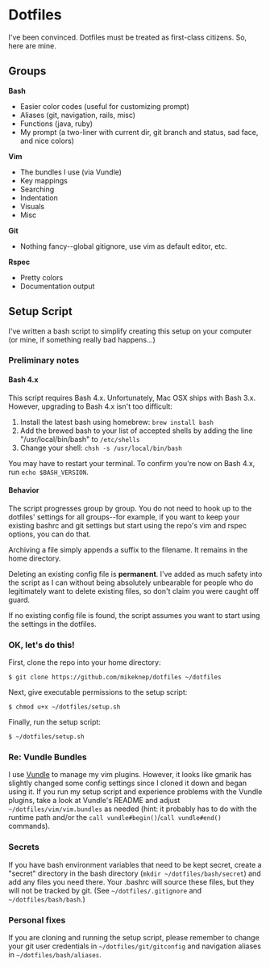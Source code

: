 # Dotfiles

I've been convinced. Dotfiles must be treated as first-class citizens. So, here are mine.

## Groups

**Bash**
- Easier color codes (useful for customizing prompt)
- Aliases (git, navigation, rails, misc)
- Functions (java, ruby)
- My prompt (a two-liner with current dir, git branch and status, sad face, and nice colors)

**Vim**
- The bundles I use (via Vundle)
- Key mappings
- Searching
- Indentation
- Visuals
- Misc

**Git**
- Nothing fancy--global gitignore, use vim as default editor, etc.

**Rspec**
- Pretty colors
- Documentation output


## Setup Script

I've written a bash script to simplify creating this setup on your computer (or mine, if something really bad happens...)

### Preliminary notes

#### Bash 4.x

This script requires Bash 4.x. Unfortunately, Mac OSX ships with Bash 3.x. However, upgrading to Bash 4.x isn't too difficult:

1. Install the latest bash using homebrew: `brew install bash`
2. Add the brewed bash to your list of accepted shells by adding the line "/usr/local/bin/bash" to `/etc/shells`
3. Change your shell: `chsh -s /usr/local/bin/bash`

You may have to restart your terminal. To confirm you're now on Bash 4.x, run `echo $BASH_VERSION`.

#### Behavior

The script progresses group by group. You do not need to hook up to the dotfiles' settings for all groups--for example, if you want to keep your existing bashrc and git settings but start using the repo's vim and rspec options, you can do that.

Archiving a file simply appends a suffix to the filename. It remains in the home directory.

Deleting an existing config file is **permanent**. I've added as much safety into the script as I can without being absolutely unbearable for people who do legitimately want to delete existing files, so don't claim you were caught off guard.

If no existing config file is found, the script assumes you want to start using the settings in the dotfiles.

### OK, let's do this!

First, clone the repo into your home directory:

```
$ git clone https://github.com/mikeknep/dotfiles ~/dotfiles
```

Next, give executable permissions to the setup script:

```
$ chmod u+x ~/dotfiles/setup.sh
```

Finally, run the setup script:

```
$ ~/dotfiles/setup.sh
```

### Re: Vundle Bundles

I use [Vundle](https://github.com/gmarik/Vundle.vim) to manage my vim plugins. However, it looks like gmarik has slightly changed some config settings since I cloned it down and began using it. If you run my setup script and experience problems with the Vundle plugins, take a look at Vundle's README and adjust `~/dotfiles/vim/vim.bundles` as needed (hint: it probably has to do with the runtime path and/or the `call vundle#begin()`/`call vundle#end()` commands).


### Secrets

If you have bash environment variables that need to be kept secret, create a "secret" directory in the bash directory (`mkdir ~/dotfiles/bash/secret`) and add any files you need there. Your .bashrc will source these files, but they will not be tracked by git. (See `~/dotfiles/.gitignore` and `~/dotfiles/bash/bash`.)


### Personal fixes

If you are cloning and running the setup script, please remember to change your git user credentials in `~/dotfiles/git/gitconfig` and navigation aliases in `~/dotfiles/bash/aliases`.
